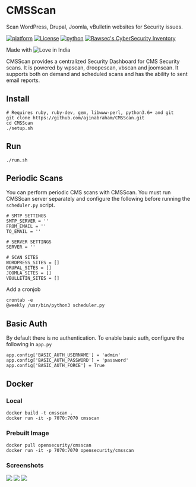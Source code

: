# CMSScan
Scan WordPress, Drupal, Joomla, vBulletin websites for Security issues.

[![platform](https://img.shields.io/badge/platform-osx%2Flinux-green.svg)](https://github.com/ajinabraham/CMSScan/)
[![License](https://img.shields.io/:license-gpl3-blue.svg)](https://www.gnu.org/licenses/gpl-3.0.html)
[![python](https://img.shields.io/badge/python-3.6-blue.svg)](https://www.python.org/downloads/)
[![Rawsec's CyberSecurity Inventory](https://inventory.rawsec.ml/img/badges/Rawsec-inventoried-FF5050_flat.svg)](https://inventory.rawsec.ml/tools.html#CMSScan)

Made with ![Love](https://cloud.githubusercontent.com/assets/4301109/16754758/82e3a63c-4813-11e6-9430-6015d98aeaab.png) in India

CMSScan provides a centralized Security Dashboard for CMS Security scans. It is powered by wpscan, droopescan, vbscan and joomscan. It supports both on demand and scheduled scans and has the ability to sent email reports.

## Install
```
# Requires ruby, ruby-dev, gem, libwww-perl, python3.6+ and git
git clone https://github.com/ajinabraham/CMSScan.git
cd CMSScan
./setup.sh
```
## Run

`./run.sh`

## Periodic Scans

You can perform periodic CMS scans with CMSScan. You must run CMSScan server separately and configure the following before running the `scheduler.py` script.

```
# SMTP SETTINGS
SMTP_SERVER = ''
FROM_EMAIL = ''
TO_EMAIL = ''

# SERVER SETTINGS
SERVER = ''

# SCAN SITES
WORDPRESS_SITES = []
DRUPAL_SITES = []
JOOMLA_SITES = []
VBULLETIN_SITES = []
```

Add a cronjob

```
crontab -e
@weekly /usr/bin/python3 scheduler.py
```

## Basic Auth

By default there is no authentication. To enable basic auth, configure the following in `app.py` 

```
app.config['BASIC_AUTH_USERNAME'] = 'admin'
app.config['BASIC_AUTH_PASSWORD'] = 'password'
app.config['BASIC_AUTH_FORCE'] = True
```

## Docker

### Local
```
docker build -t cmsscan .
docker run -it -p 7070:7070 cmsscan
```

### Prebuilt Image

```
docker pull opensecurity/cmsscan
docker run -it -p 7070:7070 opensecurity/cmsscan
```

### Screenshots


![](https://user-images.githubusercontent.com/4301109/48620839-855c9100-e9c7-11e8-97c6-1e25252d2d01.png)
![](https://user-images.githubusercontent.com/4301109/48620970-03b93300-e9c8-11e8-9962-714e8fea2c6c.png)
![](https://user-images.githubusercontent.com/4301109/48670210-cf658400-eb39-11e8-8aad-fa2c2915c42a.png)
